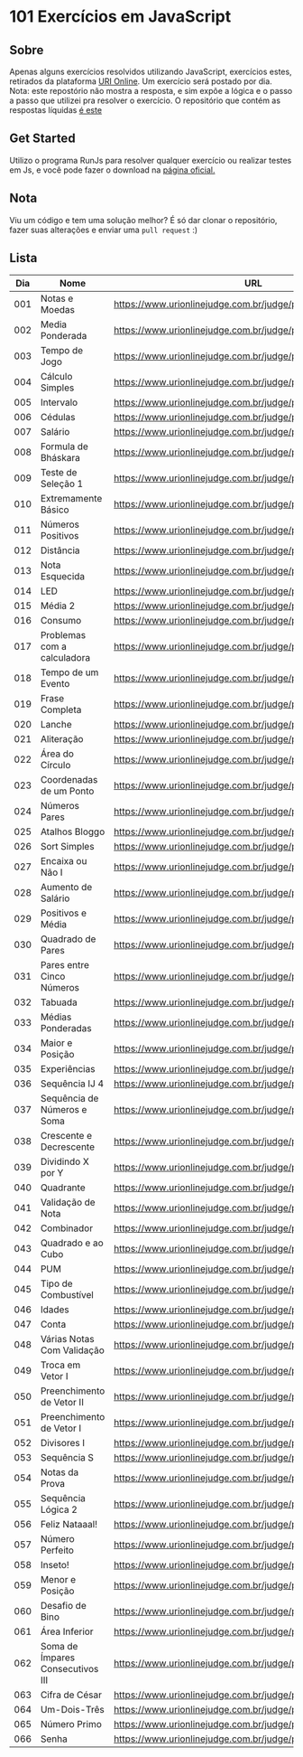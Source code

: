 # 101 Exercícios em JavaScript

## Sobre
Apenas alguns exercícios resolvidos utilizando JavaScript, exercícios estes, retirados da plataforma [URI Online](https://www.urionlinejudge.com.br/). Um exercício será postado por dia. 
Nota: este repostório não mostra a resposta, e sim expõe a lógica e o passo a passo que utilizei pra resolver o exercício. O repositório que contém as respostas líquidas [é este](https://github.com/LaksCastro/uri-online-solutions)

## Get Started
Utilizo o programa RunJs para resolver qualquer exercício ou realizar testes em Js, e você pode fazer o download na [página oficial.](https://runjs.dev/)

## Nota
Viu um código e tem uma solução melhor? É só dar clonar o repositório, fazer suas alterações e enviar uma `pull request` :)

## Lista
| Dia | Nome                             | URL                                                           | Tempo/Minutos |
|-----|----------------------------------|---------------------------------------------------------------|---------------|
| 001 | Notas e Moedas                   | https://www.urionlinejudge.com.br/judge/pt/problems/view/1021 | 120           |
| 002 | Media Ponderada                  | https://www.urionlinejudge.com.br/judge/pt/problems/view/1040 | 120           |
| 003 | Tempo de Jogo                    | https://www.urionlinejudge.com.br/judge/pt/problems/view/1047 | 60            |
| 004 | Cálculo Simples                  | https://www.urionlinejudge.com.br/judge/pt/problems/view/1010 | 10            |
| 005 | Intervalo                        | https://www.urionlinejudge.com.br/judge/pt/problems/view/1037 | 15            |
| 006 | Cédulas                          | https://www.urionlinejudge.com.br/judge/pt/problems/view/1018 | 10            |
| 007 | Salário                          | https://www.urionlinejudge.com.br/judge/pt/problems/view/1008 | 15            |
| 008 | Formula de Bháskara              | https://www.urionlinejudge.com.br/judge/pt/problems/view/1036 | 15            |
| 009 | Teste de Seleção 1               | https://www.urionlinejudge.com.br/judge/pt/problems/view/1035 | 20            |
| 010 | Extremamente Básico              | https://www.urionlinejudge.com.br/judge/pt/problems/view/1001 | 3             |
| 011 | Números Positivos                | https://www.urionlinejudge.com.br/judge/pt/problems/view/1060 | 7             |
| 012 | Distância                        | https://www.urionlinejudge.com.br/judge/pt/problems/view/1016 | 2             |
| 013 | Nota Esquecida                   | https://www.urionlinejudge.com.br/judge/pt/problems/view/3055 | 5             |
| 014 | LED                              | https://www.urionlinejudge.com.br/judge/pt/problems/view/1168 | 15            |
| 015 | Média 2                          | https://www.urionlinejudge.com.br/judge/pt/problems/view/1006 | 4             |
| 016 | Consumo                          | https://www.urionlinejudge.com.br/judge/pt/problems/view/1014 | 2             |
| 017 | Problemas com a calculadora      | https://www.urionlinejudge.com.br/judge/pt/problems/view/2694 | 10            |
| 018 | Tempo de um Evento               | https://www.urionlinejudge.com.br/judge/pt/problems/view/1061 | 15            |
| 019 | Frase Completa                   | https://www.urionlinejudge.com.br/judge/pt/problems/view/1551 | 15            |
| 020 | Lanche                           | https://www.urionlinejudge.com.br/judge/pt/problems/view/1038 | 5             |
| 021 | Aliteração                       | https://www.urionlinejudge.com.br/judge/pt/problems/view/1263 | 20            |
| 022 | Área do Círculo                  | https://www.urionlinejudge.com.br/judge/pt/problems/view/1002 | 5             |
| 023 | Coordenadas de um Ponto          | https://www.urionlinejudge.com.br/judge/pt/problems/view/1041 | 10            |
| 024 | Números Pares                    | https://www.urionlinejudge.com.br/judge/pt/problems/view/1059 | 1             |
| 025 | Atalhos Bloggo                   | https://www.urionlinejudge.com.br/judge/pt/problems/view/1239 | 60            |
| 026 | Sort Simples                     | https://www.urionlinejudge.com.br/judge/pt/problems/view/1042 | 10            |
| 027 | Encaixa ou Não I                 | https://www.urionlinejudge.com.br/judge/pt/problems/view/1240 | 10            |
| 028 | Aumento de Salário               | https://www.urionlinejudge.com.br/judge/pt/problems/view/1048 | 5             |
| 029 | Positivos e Média                | https://www.urionlinejudge.com.br/judge/pt/problems/view/1064 | 10            |
| 030 | Quadrado de Pares                | https://www.urionlinejudge.com.br/judge/pt/problems/view/1073 | 8             |
| 031 | Pares entre Cinco Números        | https://www.urionlinejudge.com.br/judge/pt/problems/view/1065 | 2             |
| 032 | Tabuada                          | https://www.urionlinejudge.com.br/judge/pt/problems/view/1078 | 1             |
| 033 | Médias Ponderadas                | https://www.urionlinejudge.com.br/judge/pt/problems/view/1079 | 5             |
| 034 | Maior e Posição                  | https://www.urionlinejudge.com.br/judge/pt/problems/view/1080 | 2             |
| 035 | Experiências                     | https://www.urionlinejudge.com.br/judge/pt/problems/view/1094 | 15            |
| 036 | Sequência IJ 4                   | https://www.urionlinejudge.com.br/judge/pt/problems/view/1098 | 3             |
| 037 | Sequência de Números e Soma      | https://www.urionlinejudge.com.br/judge/pt/problems/view/1101 | 8             |
| 038 | Crescente e Decrescente          | https://www.urionlinejudge.com.br/judge/pt/problems/view/1113 | 4             |
| 039 | Dividindo X por Y                | https://www.urionlinejudge.com.br/judge/pt/problems/view/1116 | 10            |
| 040 | Quadrante                        | https://www.urionlinejudge.com.br/judge/pt/problems/view/1115 | 3             |
| 041 | Validação de Nota                | https://www.urionlinejudge.com.br/judge/pt/problems/view/1117 | 5             |
| 042 | Combinador                       | https://www.urionlinejudge.com.br/judge/pt/problems/view/1238 | 10            |
| 043 | Quadrado e ao Cubo               | https://www.urionlinejudge.com.br/judge/pt/problems/view/1143 | 3             |
| 044 | PUM                              | https://www.urionlinejudge.com.br/judge/pt/problems/view/1142 | 3             |
| 045 | Tipo de Combustível              | https://www.urionlinejudge.com.br/judge/pt/problems/view/1134 | 5             |
| 046 | Idades                           | https://www.urionlinejudge.com.br/judge/pt/problems/view/1154 | 3             |
| 047 | Conta                            | https://www.urionlinejudge.com.br/judge/pt/problems/view/1866 | 5             |
| 048 | Várias Notas Com Validação       | https://www.urionlinejudge.com.br/judge/pt/problems/view/1118 | 15            |
| 049 | Troca em Vetor I                 | https://www.urionlinejudge.com.br/judge/pt/problems/view/1175 | 2             |
| 050 | Preenchimento de Vetor II        | https://www.urionlinejudge.com.br/judge/pt/problems/view/1177 | 20            |
| 051 | Preenchimento de Vetor I         | https://www.urionlinejudge.com.br/judge/pt/problems/view/1173 | 3             |
| 052 | Divisores I                      | https://www.urionlinejudge.com.br/judge/pt/problems/view/1157 | 8             |
| 053 | Sequência S                      | https://www.urionlinejudge.com.br/judge/pt/problems/view/1155 | 3             |
| 054 | Notas da Prova                   | https://www.urionlinejudge.com.br/judge/pt/problems/view/2344 | 5             |
| 055 | Sequência Lógica 2               | https://www.urionlinejudge.com.br/judge/pt/problems/view/1145 | 30            |
| 056 | Feliz Nataaal!                   | https://www.urionlinejudge.com.br/judge/pt/problems/view/2483 | 2             |
| 057 | Número Perfeito                  | https://www.urionlinejudge.com.br/judge/pt/problems/view/1164 | 5             |
| 058 | Inseto!                          | https://www.urionlinejudge.com.br/judge/pt/problems/view/2862 | 5             |
| 059 | Menor e Posição                  | https://www.urionlinejudge.com.br/judge/pt/problems/view/1180 | 8             |
| 060 | Desafio de Bino                  | https://www.urionlinejudge.com.br/judge/pt/problems/view/2060 | 10            |
| 061 | Área Inferior                    | https://www.urionlinejudge.com.br/judge/pt/problems/view/1188 | 30            |
| 062 | Soma de Ímpares Consecutivos III | https://www.urionlinejudge.com.br/judge/pt/problems/view/1158 | 10            |
| 063 | Cifra de César                   | https://www.urionlinejudge.com.br/judge/pt/problems/view/1253 | 10            |
| 064 | Um-Dois-Três                     | https://www.urionlinejudge.com.br/judge/pt/problems/view/1332 | 60            |
| 065 | Número Primo                     | https://www.urionlinejudge.com.br/judge/pt/problems/view/1165 | 2             |
| 066 | Senha                            | https://www.urionlinejudge.com.br/judge/pt/problems/view/2146 | 2             |



